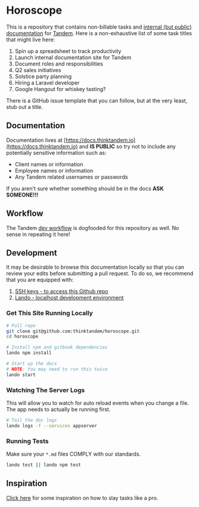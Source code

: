 Horoscope
=========

This is a repository that contains non-billable tasks and [internal (but public) documentation](https://docs.thinktandem.io) for [Tandem](https://thinktandem.io). Here is a non-exhaustive list of some task titles that might live here:

1.  Spin up a spreadsheet to track productivity
2.  Launch internal documentation site for Tandem
3.  Document roles and responsibilities
4.  Q2 sales initiatives
5.  Solstice party planning
6.  Hiring a Laravel developer
7.  Google Hangout for whiskey tasting?

There is a GitHub issue template that you can follow, but at the very least, stub out a title.

Documentation
-------------

Documentation lives at [https://docs.thinktandem.io](https://docs.thinktandem.io) and **IS PUBLIC** so try not to include any potentially sensitive information such as:

* Client names or information
* Employee names or information
* Any Tandem related usernames or passwords

If you aren't sure whether something should be in the docs **ASK SOMEONE!!!**

Workflow
--------

The Tandem [dev workflow](https://docs.thinktandem.io/coding/dev-workflow.html) is dogfooded for this repository as well. No sense in repeating it here!

Development
-----------

It may be desirable to browse this documentation locally so that you can review your edits before submitting a pull request. To do so, we recommend that you are equipped with:

1.  [SSH keys - to access this Github repo](https://help.github.com/articles/adding-a-new-ssh-key-to-your-github-account/)
2.  [Lando - localhost development environment](http://docs.lndo.io)

### Get This Site Running Locally

```bash
# Pull repo
git clone git@github.com:thinktandem/horoscope.git
cd horoscope

# Install npm and gitbook dependencies
lando npm install

# Start up the docs
# NOTE: You may need to run this twice
lando start
```

### Watching The Server Logs

This will allow you to watch for auto reload events when you change a file. The app needs to actually be running first.

```bash
# Tail the doc logs
lando logs -f --services appserver
```

### Running Tests

Make sure your `*.md` files COMPLY with our standards.

```bash
lando test || lando npm test
```

Inspiration
-----------

[Click here](https://www.youtube.com/watch?v=gqwuYX3fZZc) for some inspiration on how to slay tasks like a pro.
